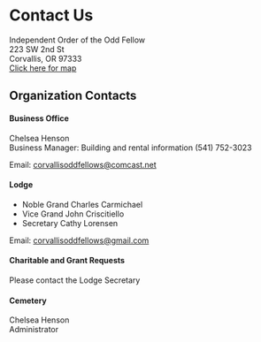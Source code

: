 # Contact Us

Independent Order of the Odd Fellow   
223  SW 2nd  St   
Corvallis, OR 97333   
[Click here for map](https://www.google.com/maps/place/223+SW+2nd+St,+Corvallis,+OR+97333/@44.5624716,-123.2625062,17z/data=!3m1!4b1!4m5!3m4!1s0x54c040ebca942e49:0x35517f099a38994a!8m2!3d44.5624716!4d-123.2603122)   

## Organization Contacts

#### Business Office

Chelsea Henson   
Business Manager: Building and rental information (541) 752-3023

Email: <a href="mailto:corvallisoddfellows@comcast.net">corvallisoddfellows@comcast.net </a>

#### Lodge

* Noble Grand Charles Carmichael  
* Vice Grand John Criscitiello   
* Secretary  Cathy Lorensen   

Email: <a href="mailto:corvallisoddfellows@gmail.com">corvallisoddfellows@gmail.com </a>

#### Charitable and Grant Requests

Please contact the Lodge Secretary

#### Cemetery   
Chelsea Henson   
Administrator
